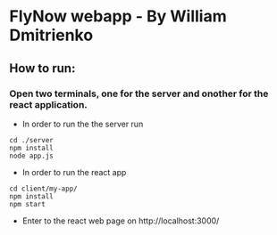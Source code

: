 # FlyNow webapp - By William Dmitrienko
## How to run:
### Open two terminals, one for the server and onother for the react application.

* In order to run the the server run
```
cd ./server
npm install
node app.js
```
* In order to run the react app
```
cd client/my-app/
npm install
npm start
```
* Enter to the react web page on http://localhost:3000/

